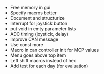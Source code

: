 + Free memory in gui
+ Specify macros better
+ Document and structurize 
+ Interrupt for joystick button
+ put void in emty parameter lists
+ ADC timing (joystick, delay)
+ Improve CAN message
+ Use const more
+ Macro in can controller init for MCP values
+ Menu goes above top item
+ Left shift macros instead of hex
+ Add test for each day (for evaluation)
